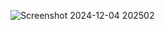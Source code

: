 
![Screenshot 2024-12-04 202502](https://github.com/user-attachments/assets/bd954534-d7a2-4ecc-bcd1-2b10764558f4)
